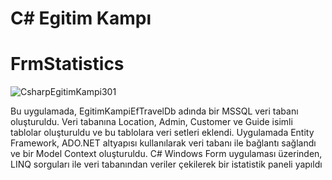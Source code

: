 # C# Egitim Kampı

# FrmStatistics

![CsharpEgitimKampi301](https://github.com/user-attachments/assets/b84d98c4-3df3-4468-aa9d-a01231372809)

Bu uygulamada, EgitimKampiEfTravelDb adında bir MSSQL veri tabanı oluşturuldu. Veri tabanına Location, Admin, Customer ve Guide isimli tablolar oluşturuldu ve bu tablolara veri setleri eklendi. Uygulamada Entity Framework, ADO.NET altyapısı kullanılarak veri tabanı ile bağlantı sağlandı ve bir Model Context oluşturuldu. C# Windows Form uygulaması üzerinden, LINQ sorguları ile veri tabanından veriler çekilerek bir istatistik paneli yapıldı
